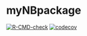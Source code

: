 # myNBpackage

<!-- [![Build Status](https://app.travis-ci.com/sharechanxd/myNBpackage.svg?branch=main)](https://app.travis-ci.com/sharechanxd/myNBpackage) -->
[![R-CMD-check](https://app.travis-ci.com/sharechanxd/myNBpackage.svg?branch=main)](https://github.com/sharechanxd/myNBpackage/actions)
[![codecov](https://codecov.io/github/codecov/example-r/branch/master/graphs/badge.svg)](https://codecov.io/github/codecov/sharechanxd/myNBpackage)
